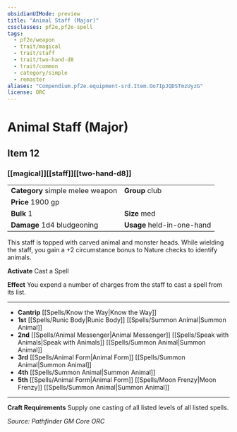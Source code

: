 ```yaml
---
obsidianUIMode: preview
title: "Animal Staff (Major)"
cssclasses: pf2e,pf2e-spell
tags:
  - pf2e/weapon
  - trait/magical
  - trait/staff
  - trait/two-hand-d8
  - trait/common
  - category/simple
  - remaster
aliases: "Compendium.pf2e.equipment-srd.Item.Oo7IpJQDSTmzUyzG"
license: ORC
---
```

# Animal Staff (Major)
## Item 12
### [[magical]][[staff]][[two-hand-d8]]

|  |  |
| -- | -- |
| **Category** simple melee weapon | **Group** club |
| **Price** 1900 gp |  |
| **Bulk** 1 | **Size** med |
| **Damage** 1d4 bludgeoning  | **Usage** held-in-one-hand |



This staff is topped with carved animal and monster heads. While wielding the staff, you gain a +2 circumstance bonus to Nature checks to identify animals.

**Activate** Cast a Spell

**Effect** You expend a number of charges from the staff to cast a spell from its list.

* * *

*   **Cantrip** [[Spells/Know the Way|Know the Way]]
*   **1st** [[Spells/Runic Body|Runic Body]] [[Spells/Summon Animal|Summon Animal]]
*   **2nd** [[Spells/Animal Messenger|Animal Messenger]] [[Spells/Speak with Animals|Speak with Animals]] [[Spells/Summon Animal|Summon Animal]]
*   **3rd** [[Spells/Animal Form|Animal Form]] [[Spells/Summon Animal|Summon Animal]]
*   **4th** [[Spells/Summon Animal|Summon Animal]]
*   **5th** [[Spells/Animal Form|Animal Form]] [[Spells/Moon Frenzy|Moon Frenzy]] [[Spells/Summon Animal|Summon Animal]]

* * *

**Craft Requirements** Supply one casting of all listed levels of all listed spells.

*Source: Pathfinder GM Core*
*ORC*